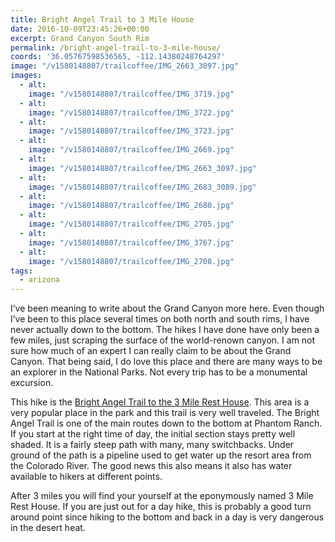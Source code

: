 ```yaml
---
title: Bright Angel Trail to 3 Mile House
date: 2016-10-09T23:45:26+00:00
excerpt: Grand Canyon South Rim
permalink: /bright-angel-trail-to-3-mile-house/
coords: '36.05767598536565, -112.14380248764297'
image: "/v1580148807/trailcoffee/IMG_2663_3097.jpg"
images:
  - alt: 
    image: "/v1580148807/trailcoffee/IMG_3719.jpg"
  - alt: 
    image: "/v1580148807/trailcoffee/IMG_3722.jpg"
  - alt: 
    image: "/v1580148807/trailcoffee/IMG_3723.jpg"
  - alt: 
    image: "/v1580148807/trailcoffee/IMG_2669.jpg"
  - alt: 
    image: "/v1580148807/trailcoffee/IMG_2663_3097.jpg"
  - alt: 
    image: "/v1580148807/trailcoffee/IMG_2683_3089.jpg"
  - alt: 
    image: "/v1580148807/trailcoffee/IMG_2680.jpg"
  - alt: 
    image: "/v1580148807/trailcoffee/IMG_2705.jpg"
  - alt: 
    image: "/v1580148807/trailcoffee/IMG_3767.jpg"
  - alt: 
    image: "/v1580148807/trailcoffee/IMG_2708.jpg"
tags:
  - arizona
---
```

I’ve been meaning to write about the Grand Canyon more here. Even though I’ve been to this place several times on both north and south rims, I have never actually down to the bottom. The hikes I have done have only been a few miles, just scraping the surface of the world-renown canyon. I am not sure how much of an expert I can really claim to be about the Grand Canyon. That being said, I do love this place and there are many ways to be an explorer in the National Parks. Not every trip has to be a monumental excursion.

This hike is the <a href="https://www.nps.gov/grca/planyourvisit/day-hiking.htm">Bright Angel Trail to the 3 Mile Rest House</a>. This area is a very popular place in the park and this trail is very well traveled. The Bright Angel Trail is one of the main routes down to the bottom at Phantom Ranch. If you start at the right time of day, the initial section stays pretty well shaded. It is a fairly steep path with many, many switchbacks. Under ground of the path is a pipeline used to get water up the resort area from the Colorado River. The good news this also means it also has water available to hikers at different points.

After 3 miles you will find your yourself at the eponymously named 3 Mile Rest House. If you are just out for a day hike, this is probably a good turn around point since hiking to the bottom and back in a day is very dangerous in the desert heat.

